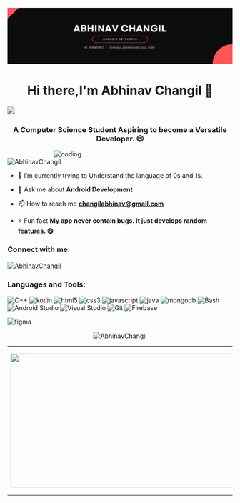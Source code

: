 ![logo](https://github.com/AbhinavChangil/AbhinavChangil/blob/main/bg.png)

<h1 align="center">Hi there,I'm Abhinav Changil 👋</h1>
<img src="https://user-images.githubusercontent.com/73097560/115834477-dbab4500-a447-11eb-908a-139a6edaec5c.gif">
<h3 align="center">A Computer Science Student Aspiring to become a Versatile Developer. 😄</h3>
<img align ="right" alt="coding" width="400" src="https://user-images.githubusercontent.com/55389276/140866485-8fb1c876-9a8f-4d6a-98dc-08c4981eaf70.gif">
<p align="left"> <img src="https://komarev.com/ghpvc/?username=AbhinavChangil&label=Profile%20views&color=0e75b6&style=flat" alt="AbhinavChangil" /> </p>

- 🌱 I’m currently trying to Understand the language of 0s and 1s.

- 💬 Ask me about **Android Development**

- 📫 How to reach me **changilabhinav@gmail.com**

- ⚡ Fun fact **My app never contain bugs. It just develops random features. 😄**

<h3 align="left">Connect with me:</h3>
<p align="left">
  
<a href="https://www.linkedin.com/in/abhinavchangil/" target="_blank"><img align="center" src="https://cdn.jsdelivr.net/npm/simple-icons@v3/icons/linkedin.svg" alt="AbhinavChangil" height="30" width="40" /></a>
</p>

<h3 align="left">Languages and Tools:</h3>
 <p align="left">
  
<!--  Bootstrap  -->
 
<img alt="C++" src="https://img.shields.io/badge/C%2B%2B-00599C?style=for-the-badge&logo=c%2B%2B&logoColor=white">
    
 <img src="https://img.shields.io/badge/kotlin-%23323330.svg?style=for-the-badge&logo=KOTLIN&logoColor=%ffff" alt="kotlin"/>
  
 <img src="https://img.shields.io/badge/html5-%23E34F26.svg?style=for-the-badge&logo=html5&logoColor=white" alt="html5"/>
  
  <img src="https://img.shields.io/badge/css3-%231572B6.svg?style=for-the-badge&logo=css3&logoColor=white" alt="css3"/> 
  
<img src="https://img.shields.io/badge/JavaScript-F7DF1E?style=for-the-badge&logo=JavaScript&logoColor=white" alt="javascript"/>
  
<img src="https://img.shields.io/badge/Java-ED8B00?style=for-the-badge&logo=java&logoColor=white" alt="java"/>
  
  <img src="https://img.shields.io/badge/MongoDB-4EA94B?style=for-the-badge&logo=mongodb&logoColor=white" alt="mongodb"/>
  
  <img alt="Bash" src="https://img.shields.io/badge/Shell_Script-121011?style=for-the-badge&logo=gnu-bash&logoColor=white">
     
  <img alt="Android Studio" src ="https://img.shields.io/badge/ANDROIDSTUDIO-000000?style=for-the-badge&logo=androidstudio&logoColor=white">
  
  <img alt="Visual Studio" src ="https://img.shields.io/badge/VisualStudio-0078d7?style=for-the-badge&logo=VisualStudio&logoColor=white">
 
 <img src="https://img.shields.io/badge/Git-%23E34F26.svg?style=for-the-badge&logo=Git&logoColor=white" alt="Git"/>
  
 <img src="https://img.shields.io/badge/Firebase-%23316192.svg?style=for-the-badge&logo=Firebase&logoColor=white" alt="Firebase"/>
      
  <img src="https://img.shields.io/badge/FIGMA-239120?&style=for-the-badge&logo=figma&logoColor=white" alt="figma"/> 
  
  
  
</p>
<table>
<tr>
  <td align="center">
  <p align="center">
  <a href="https://github.com/AbhinavChangil">
    <img align="center" height="300px" width="600" src="https://github-readme-streak-stats.herokuapp.com/?user=AbhinavChangil&"/>
  </a>
  </td>
  <td align="center">
  <a href="https://github.com/AbhinavChangil">
  <img align="center" height="200px" width="600" src="https://github-readme-stats.vercel.app/api?username=AbhinavChangil" />
  </a>
  </td>
</p>
<p align="center"><img align="center" src="https://github-readme-stats.vercel.app/api/top-langs/?username=AbhinavChangil&layout=compact" alt="AbhinavChangil" /></p>
</details>
</table>
